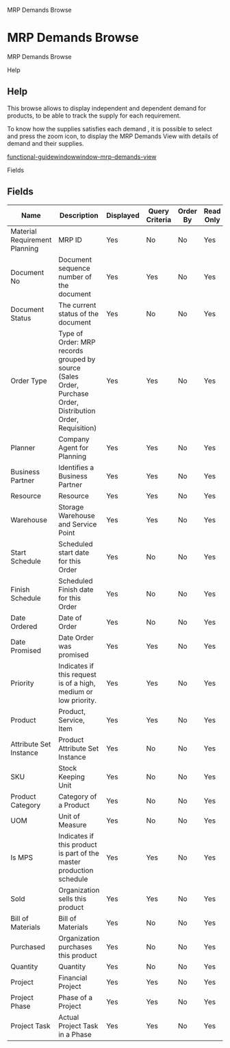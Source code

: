 
MRP Demands Browse
# MRP Demands Browse


MRP Demands Browse

Help
## Help

This browse allows to display independent and dependent demand  for products, to be able to track the supply for each  requirement.


To know how the supplies satisfies each demand , it is possible to select and press the zoom icon, to  display the MRP Demands View with details of demand and their supplies.


[functional-guidewindowwindow-mrp-demands-view](functional-guidewindowwindow-mrp-demands-view.md)

Fields
## Fields




Name                          | Description                                                                                                 | Displayed | Query Criteria | Order By | Read Only | Mandatory
----------------------------- | ----------------------------------------------------------------------------------------------------------- | --------- | -------------- | -------- | --------- | ---------
Material Requirement Planning | MRP ID                                                                                                      | Yes       | No             | No       | Yes       | No       
Document No                   | Document sequence number of the document                                                                    | Yes       | Yes            | No       | Yes       | No       
Document Status               | The current status of the document                                                                          | Yes       | No             | No       | Yes       | No       
Order Type                    | Type of Order: MRP records grouped by source (Sales Order, Purchase Order, Distribution Order, Requisition) | Yes       | Yes            | No       | Yes       | No       
Planner                       | Company Agent for Planning                                                                                  | Yes       | Yes            | No       | Yes       | No       
Business Partner              | Identifies a Business Partner                                                                               | Yes       | Yes            | No       | Yes       | No       
Resource                      | Resource                                                                                                    | Yes       | Yes            | No       | Yes       | No       
Warehouse                     | Storage Warehouse and Service Point                                                                         | Yes       | Yes            | No       | Yes       | No       
Start Schedule                | Scheduled start date for this Order                                                                         | Yes       | No             | No       | Yes       | No       
Finish Schedule               | Scheduled Finish date for this Order                                                                        | Yes       | No             | No       | Yes       | No       
Date Ordered                  | Date of Order                                                                                               | Yes       | No             | No       | Yes       | No       
Date Promised                 | Date Order was promised                                                                                     | Yes       | Yes            | No       | Yes       | No       
Priority                      | Indicates if this request is of a high, medium or low priority.                                             | Yes       | Yes            | No       | Yes       | No       
Product                       | Product, Service, Item                                                                                      | Yes       | Yes            | No       | Yes       | No       
Attribute Set Instance        | Product Attribute Set Instance                                                                              | Yes       | No             | No       | Yes       | No       
SKU                           | Stock Keeping Unit                                                                                          | Yes       | No             | No       | Yes       | No       
Product Category              | Category of a Product                                                                                       | Yes       | No             | No       | Yes       | No       
UOM                           | Unit of Measure                                                                                             | Yes       | No             | No       | Yes       | No       
Is MPS                        | Indicates if this product is part of the master production schedule                                         | Yes       | Yes            | No       | Yes       | No       
Sold                          | Organization sells this product                                                                             | Yes       | Yes            | No       | Yes       | No       
Bill of Materials             | Bill of Materials                                                                                           | Yes       | No             | No       | Yes       | No       
Purchased                     | Organization purchases this product                                                                         | Yes       | No             | No       | Yes       | No       
Quantity                      | Quantity                                                                                                    | Yes       | No             | No       | Yes       | No       
Project                       | Financial Project                                                                                           | Yes       | Yes            | No       | Yes       | No       
Project Phase                 | Phase of a Project                                                                                          | Yes       | Yes            | No       | Yes       | No       
Project Task                  | Actual Project Task in a Phase                                                                              | Yes       | Yes            | No       | Yes       | No       
